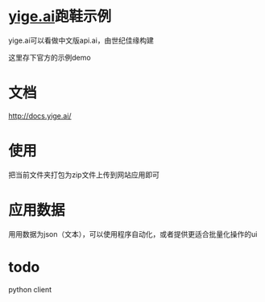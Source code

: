# [yige.ai](http://yige.ai/)跑鞋示例
yige.ai可以看做中文版api.ai，由世纪佳缘构建

这里存下官方的示例demo

# 文档
http://docs.yige.ai/

# 使用
把当前文件夹打包为zip文件上传到网站应用即可


# 应用数据
用用数据为json（文本），可以使用程序自动化，或者提供更适合批量化操作的ui

# todo
python client 

